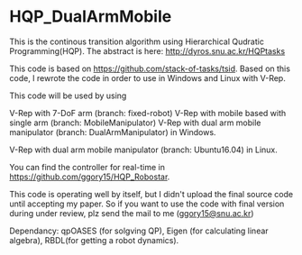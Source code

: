 # HQP_DualArmMobile

This is the continous transition algorithm using Hierarchical Qudratic Programming(HQP).
The abstract is here: http://dyros.snu.ac.kr/HQPtasks

This code is based on https://github.com/stack-of-tasks/tsid. 
Based on this code, I rewrote the code in order to use in Windows and Linux with V-Rep.

This code will be used by using

V-Rep with 7-DoF arm (branch: fixed-robot)
V-Rep with mobile based with single arm (branch: MobileManipulator)
V-Rep with dual arm mobile manipulator (branch: DualArmManipulator) in Windows.

V-Rep with dual arm mobile manipulator (branch: Ubuntu16.04) in Linux.

You can find the controller for real-time in https://github.com/ggory15/HQP_Robostar. 

This code is operating well by itself, but I didn't upload the final source code until accepting my paper. So if you want to use the code with final version during under review, plz send the mail to me (ggory15@snu.ac.kr)

Dependancy: qpOASES (for solgving QP), Eigen (for calculating linear algebra), RBDL(for getting a robot dynamics).
